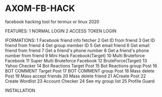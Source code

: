 # AXOM-FB-HACK
facebook hacking tool for termux or linux 2020


FEATURES:
1 NORMAL LOGIN
 2 ACCESS TOKEN LOGIN

IFORMATIONS:
 1 Facebook friend info fetcher
 2 Get ID from friend
 3 Get ID friend from friend
 4 Get group member ID
 5 Get email friend
 6 Get email friend from friend
 7 Get a friend's phone number
 8 Get a friend's phone number from friend
 9 Mini Hack Facebook(Target)
 10 Multi Bruteforce Facebook
 11 Super Multi Bruteforce Facebook
 12 BruteForce(Target)
 13 Yahoo Checker
 14 Bot Reactions Target Post
 15 Bot Reactions group Post
 16 BOT COMMENT Target Post
 17 BOT COMMENT group Post
 18 Mass delete Post
 19 Mass accept friends
 20 Mass delete friend
 21 ACreate Post
 22 Create Wordlist
 23 Account Checker
 24 See my group list
 25 Profile Guard


INSTALLATION



